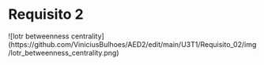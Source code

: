<h1>Requisito 2</h1>
![lotr betweenness centrality](https://github.com/ViniciusBulhoes/AED2/edit/main/U3T1/Requisito_02/img/lotr_betweenness_centrality.png)
